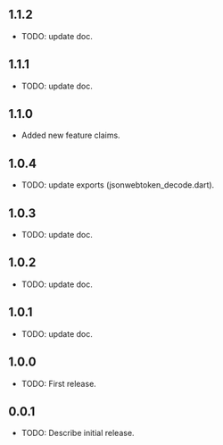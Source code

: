 ## 1.1.2

* TODO: update doc.
## 1.1.1

* TODO: update doc.
## 1.1.0

* Added new feature claims.

## 1.0.4

* TODO: update exports (jsonwebtoken_decode.dart).

## 1.0.3

* TODO: update doc.

## 1.0.2

* TODO: update doc.

## 1.0.1

* TODO: update doc.

## 1.0.0

* TODO: First release.

## 0.0.1

* TODO: Describe initial release.
